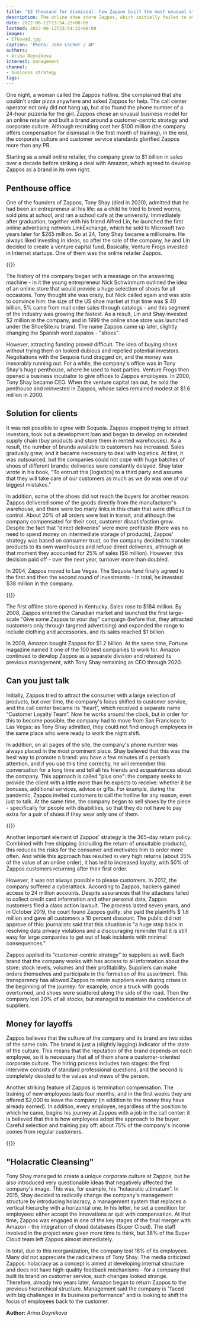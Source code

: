 ```yaml
---
title: "$2 thousand for dismissal: how Zappos built the most unusual strategy"
description: The online shoe store Zappos, which initially failed to attract investors, eventually attracted the attention of such a giant as Amazon. The main element of the company’s strategy has become customer-oriented, elevated to a cult
date: 2022-06-12T23:54:22+08:00
lastmod: 2022-06-12T23:54:22+08:00
images:
- EfkvwaQ.jpg
caption: 'Photo: John Locher / AP'
authors:
- Arina Doynikova
interest: management
channel: 
- business strategy
tags: 
---
```


One night, a woman called the Zappos hotline. She complained that she couldn't order pizza anywhere and asked Zappos for help. The call center operator not only did not hang up, but also found the phone number of a 24-hour pizzeria for the girl. Zappos chose an unusual business model for an online retailer and built a brand around a customer-centric strategy and corporate culture. Although recruiting cost her $100 million (the company offers compensation for dismissal in the first month of training), in the end, the corporate culture and customer service standards glorified Zappos more than any PR.

Starting as a small online retailer, the company grew to $1 billion in sales over a decade before striking a deal with Amazon, which agreed to develop Zappos as a brand in its own right.

Penthouse office
----------------

One of the founders of Zappos, Tony Shay (died in 2020), admitted that he had been an entrepreneur all his life: as a child he tried to breed worms, sold pins at school, and ran a school cafe at the university. Immediately after graduation, together with his friend Alfred Lin, he launched the first online advertising network LinkExchange, which he sold to Microsoft two years later for $265 million. So at 24, Tony Shay became a millionaire. He always liked investing in ideas, so after the sale of the company, he and Lin decided to create a venture capital fund. Basically, Venture Frogs invested in Internet startups. One of them was the online retailer Zappos.

{{<ads>}}

The history of the company began with a message on the answering machine - in it the young entrepreneur Nick Schwinmurn outlined the idea of ​​​​an online store that would provide a huge selection of shoes for all occasions. Tony thought she was crazy, but Nick called again and was able to convince him: the size of the US shoe market at that time was $ 40 billion, 5% came from mail order sales through catalogs - and this segment of the industry was growing the fastest. As a result, Lin and Shay invested $2 million in the company, and in 1999 the online shoe store was launched under the ShoeSite.ru brand. The name Zappos came up later, slightly changing the Spanish word zapatos - "shoes".

However, attracting funding proved difficult. The idea of ​​buying shoes without trying them on looked dubious and repelled potential investors. Negotiations with the Sequoia fund dragged on, and the money was inexorably running out. For a while, the company's office was in Tony Shay's huge penthouse, where he used to host parties. Venture Frogs then opened a business incubator to give offices to Zappos employees. In 2000, Tony Shay became CEO. When the venture capital ran out, he sold the penthouse and reinvested in Zappos, whose sales remained modest at $1.6 million in 2000.

Solution for clients
--------------------

It was not possible to agree with Sequoia. Zappos stopped trying to attract investors, took out a development loan and began to develop an extended supply chain (buy products and store them in rented warehouses). As a result, the number of brands available to customers has increased. Sales gradually grew, and it became necessary to deal with logistics. At first, it was outsourced, but the companies could not cope with huge batches of shoes of different brands: deliveries were constantly delayed. Shay later wrote in his book, "To entrust this \[logistics\] to a third party and assume that they will take care of our customers as much as we do was one of our biggest mistakes."

In addition, some of the shoes did not reach the buyers for another reason: Zappos delivered some of the goods directly from the manufacturer's warehouse, and there were too many links in this chain that were difficult to control. About 20% of all orders were lost in transit, and although the company compensated for their cost, customer dissatisfaction grew. Despite the fact that “direct deliveries” were more profitable (there was no need to spend money on intermediate storage of products), Zappos’ strategy was based on consumer trust, so the company decided to transfer products to its own warehouses and refuse direct deliveries, although at that moment they accounted for 25% of sales ($8 million). However, this decision paid off - over the next year, turnover more than doubled.

In 2004, Zappos moved to Las Vegas. The Sequoia fund finally agreed to the first and then the second round of investments - in total, he invested $38 million in the company.

{{<ads>}}

The first offline store opened in Kentucky. Sales rose to $184 million. By 2008, Zappos entered the Canadian market and launched the first large-scale "Give some Zappos to your day" campaign (before that, they attracted customers only through targeted advertising) and expanded the range to include clothing and accessories. and its sales reached $1 billion.

In 2009, Amazon bought Zappos for $1.2 billion. At the same time, Fortune magazine named it one of the 100 best companies to work for. Amazon continued to develop Zappos as a separate division and retained its previous management, with Tony Shay remaining as CEO through 2020.

Can you just talk
-----------------

Initially, Zappos tried to attract the consumer with a large selection of products, but over time, the company's focus shifted to customer service, and the call center became its “heart”, which received a separate name “Customer Loyalty Team”. Now he works around the clock, but in order for this to become possible, the company had to move from San Francisco to Las Vegas: as Tony Shay admitted, they could not find enough employees in the same place who were ready to work the night shift.

In addition, on all pages of the site, the company's phone number was always placed in the most prominent place. Shay believed that this was the best way to promote a brand: you have a few minutes of a person’s attention, and if you use this time correctly, he will remember this conversation for a long time and tell all his friends and acquaintances about the company. This approach is called "plus one": the company seeks to provide the client with a little more than he expects to receive: whether it be bonuses, additional services, advice or gifts. For example, during the pandemic, Zappos invited customers to call the hotline for any reason, even just to talk. At the same time, the company began to sell shoes by the piece - specifically for people with disabilities, so that they do not have to pay extra for a pair of shoes if they wear only one of them.

{{<ads>}}

Another important element of Zappos' strategy is the 365-day return policy. Combined with free shipping (including the return of unsuitable products), this reduces the risks for the consumer and motivates him to order more often. And while this approach has resulted in very high returns (about 35% of the value of an online order), it has led to increased loyalty, with 50% of Zappos customers returning after their first order.

However, it was not always possible to please customers. In 2012, the company suffered a cyberattack. According to Zappos, hackers gained access to 24 million accounts. Despite assurances that the attackers failed to collect credit card information and other personal data, Zappos customers filed a class action lawsuit. The process lasted seven years, and in October 2019, the court found Zappos guilty: she paid the plaintiffs $ 1.6 million and gave all customers a 10 percent discount. The public did not approve of this: journalists said that this situation is "a huge step back in resolving data privacy violations and a discouraging reminder that it is still easy for large companies to get out of leak incidents with minimal consequences."

Zappos applied its "customer-centric strategy" to suppliers as well. Each brand that the company works with has access to all information about the store: stock levels, volumes and their profitability. Suppliers can make orders themselves and participate in the formation of the assortment. This transparency has allowed Zappos to retain suppliers even during crises in the beginning of the journey: for example, once a truck with goods overturned, and shoes were scattered along the side of the road. Then the company lost 20% of all stocks, but managed to maintain the confidence of suppliers.

Money for layoffs
-----------------

Zappos believes that the culture of the company and its brand are two sides of the same coin. The brand is just a (slightly lagging) indicator of the state of the culture. This means that the reputation of the brand depends on each employee, so it is necessary that all of them share a customer-oriented corporate culture. The hiring process includes two stages: the first interview consists of standard professional questions, and the second is completely devoted to the values ​​and views of the person.

Another striking feature of Zappos is termination compensation. The training of new employees lasts four months, and in the first weeks they are offered $2,000 to leave the company (in addition to the money they have already earned). In addition, every employee, regardless of the position to which he came, begins his journey at Zappos with a job in the call center: it is believed that this is how employees adopt the approach to the buyer. Careful selection and training pay off: about 75% of the company's income comes from regular customers.

{{<ads>}}

"Holacratic Cleansing"
----------------------

Tony Shay managed to create a unique corporate culture at Zappos, but he also introduced very questionable ideas that negatively affected the company's image. This was, for example, his “holacratic ultimatum”. In 2015, Shay decided to radically change the company's management structure by introducing holacracy, a management system that replaces a vertical hierarchy with a horizontal one. In his letter, he set a condition for employees: either accept the innovations or quit with compensation. At that time, Zappos was engaged in one of the key stages of the final merger with Amazon - the integration of cloud databases (Super Cloud). The staff involved in the project were given more time to think, but 38% of the Super Cloud team left Zappos almost immediately.

In total, due to this reorganization, the company lost 18% of its employees. Many did not appreciate the radicalness of Tony Shay. The media criticized Zappos: holacracy as a concept is aimed at developing internal structure and does not have high-quality feedback mechanisms - for a company that built its brand on customer service, such changes looked strange. Therefore, already two years later, Amazon began to return Zappos to the previous hierarchical structure. Management said the company is "faced with big challenges in its business performance" and is looking to shift the focus of employees back to the customer.

**Author:** *Arina Doynikova*